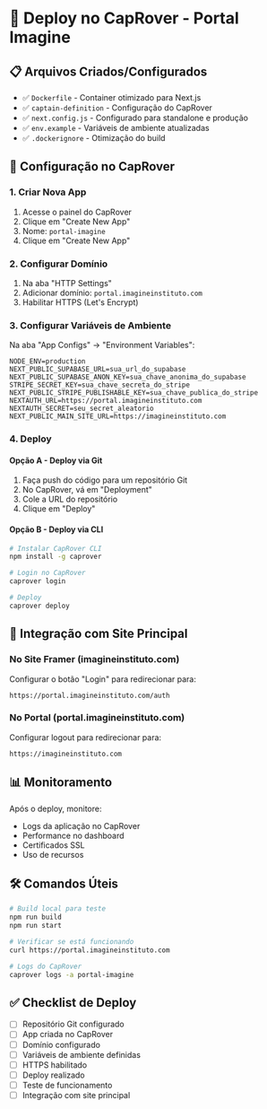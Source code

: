 # 🚀 Deploy no CapRover - Portal Imagine

## 📋 Arquivos Criados/Configurados

- ✅ `Dockerfile` - Container otimizado para Next.js
- ✅ `captain-definition` - Configuração do CapRover
- ✅ `next.config.js` - Configurado para standalone e produção
- ✅ `env.example` - Variáveis de ambiente atualizadas
- ✅ `.dockerignore` - Otimização do build

## 🔧 Configuração no CapRover

### 1. Criar Nova App
1. Acesse o painel do CapRover
2. Clique em "Create New App"
3. Nome: `portal-imagine`
4. Clique em "Create New App"

### 2. Configurar Domínio
1. Na aba "HTTP Settings"
2. Adicionar domínio: `portal.imagineinstituto.com`
3. Habilitar HTTPS (Let's Encrypt)

### 3. Configurar Variáveis de Ambiente
Na aba "App Configs" → "Environment Variables":

```env
NODE_ENV=production
NEXT_PUBLIC_SUPABASE_URL=sua_url_do_supabase
NEXT_PUBLIC_SUPABASE_ANON_KEY=sua_chave_anonima_do_supabase
STRIPE_SECRET_KEY=sua_chave_secreta_do_stripe
NEXT_PUBLIC_STRIPE_PUBLISHABLE_KEY=sua_chave_publica_do_stripe
NEXTAUTH_URL=https://portal.imagineinstituto.com
NEXTAUTH_SECRET=seu_secret_aleatorio
NEXT_PUBLIC_MAIN_SITE_URL=https://imagineinstituto.com
```

### 4. Deploy

#### Opção A - Deploy via Git
1. Faça push do código para um repositório Git
2. No CapRover, vá em "Deployment"
3. Cole a URL do repositório
4. Clique em "Deploy"

#### Opção B - Deploy via CLI
```bash
# Instalar CapRover CLI
npm install -g caprover

# Login no CapRover
caprover login

# Deploy
caprover deploy
```

## 🔗 Integração com Site Principal

### No Site Framer (imagineinstituto.com)
Configurar o botão "Login" para redirecionar para:
```
https://portal.imagineinstituto.com/auth
```

### No Portal (portal.imagineinstituto.com)
Configurar logout para redirecionar para:
```
https://imagineinstituto.com
```

## 📊 Monitoramento

Após o deploy, monitore:
- Logs da aplicação no CapRover
- Performance no dashboard
- Certificados SSL
- Uso de recursos

## 🛠️ Comandos Úteis

```bash
# Build local para teste
npm run build
npm run start

# Verificar se está funcionando
curl https://portal.imagineinstituto.com

# Logs do CapRover
caprover logs -a portal-imagine
```

## ✅ Checklist de Deploy

- [ ] Repositório Git configurado
- [ ] App criada no CapRover
- [ ] Domínio configurado
- [ ] Variáveis de ambiente definidas
- [ ] HTTPS habilitado
- [ ] Deploy realizado
- [ ] Teste de funcionamento
- [ ] Integração com site principal

